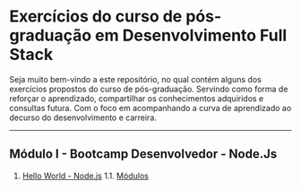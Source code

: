 # Exercícios do curso de pós-graduação em  Desenvolvimento Full Stack

Seja muito bem-vindo a este repositório, no qual contém alguns dos exercícios propostos do curso de pós-graduação. Servindo como forma de reforçar o aprendizado, compartilhar os conhecimentos adquiridos e consultas futura. Com o foco em acompanhando a curva de aprendizado ao decurso do desenvolvimento e carreira.

---

## Módulo I - Bootcamp Desenvolvedor - Node.Js

1. [Hello World - Node.js](./01-hello-world-node-js/)
1.1. [Módulos](./02-modules/)